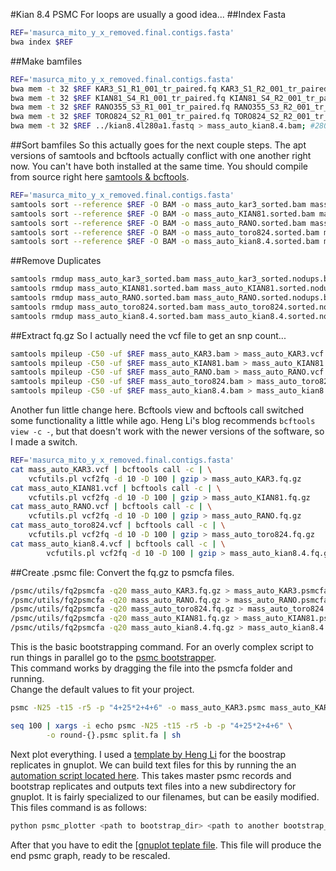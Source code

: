 #Kian 8.4 PSMC
For loops are usually a good idea...
##Index Fasta
```bash
REF='masurca_mito_y_x_removed.final.contigs.fasta'
bwa index $REF
```
##Make bamfiles
```bash
REF='masurca_mito_y_x_removed.final.contigs.fasta'
bwa mem -t 32 $REF KAR3_S1_R1_001_tr_paired.fq KAR3_S1_R2_001_tr_paired.fq > mass_auto_KAR3.bam;
bwa mem -t 32 $REF KIAN81_S4_R1_001_tr_paired.fq KIAN81_S4_R2_001_tr_paired.fq > mass_auto_KIAN81.bam;
bwa mem -t 32 $REF RANO355_S3_R1_001_tr_paired.fq RANO355_S3_R2_001_tr_paired.fq > mass_auto_RANO.bam;
bwa mem -t 32 $REF TORO824_S2_R1_001_tr_paired.fq TORO824_S2_R2_001_tr_paired.fq > mass_auto_toro824.bam;
bwa mem -t 32 $REF ../kian8.4l280a1.fastq > mass_auto_kian8.4.bam; #280 insert length
```
##Sort bamfiles
So this actually goes for the next couple steps.  The apt versions of samtools
and bcftools actually conflict with one another right now.  You can't have both
installed at the same time.  You should compile from source right here
[samtools & bcftools](http://samtools.github.io/bcftools/).
```bash
REF='masurca_mito_y_x_removed.final.contigs.fasta'
samtools sort --reference $REF -O BAM -o mass_auto_kar3_sorted.bam mass_auto_KAR3.bam &
samtools sort --reference $REF -O BAM -o mass_auto_KIAN81.sorted.bam mass_auto_KIAN81.bam &
samtools sort --reference $REF -O BAM -o mass_auto_RANO.sorted.bam mass_auto_RANO.bam &
samtools sort --reference $REF -O BAM -o mass_auto_toro824.sorted.bam mass_auto_toro824.bam  &
samtools sort --reference $REF -O BAM -o mass_auto_kian8.4.sorted.bam mass_auto_kian8.4.bam
```

##Remove Duplicates
```bash
samtools rmdup mass_auto_kar3_sorted.bam mass_auto_kar3_sorted.nodups.bam &
samtools rmdup mass_auto_KIAN81.sorted.bam mass_auto_KIAN81.sorted.nodups.bam &
samtools rmdup mass_auto_RANO.sorted.bam mass_auto_RANO.sorted.nodups.bam &
samtools rmdup mass_auto_toro824.sorted.bam mass_auto_toro824.sorted.nodups.bam &
samtools rmdup mass_auto_kian8.4.sorted.bam mass_auto_kian8.4.sorted.nodups.bam
```

##Extract fq.gz
So I actually need the vcf file to get an snp count...
```bash
samtools mpileup -C50 -uf $REF mass_auto_KAR3.bam > mass_auto_KAR3.vcf &
samtools mpileup -C50 -uf $REF mass_auto_KIAN81.bam > mass_auto_KIAN81.vcf
samtools mpileup -C50 -uf $REF mass_auto_RANO.bam > mass_auto_RANO.vcf
samtools mpileup -C50 -uf $REF mass_auto_toro824.bam > mass_auto_toro824.vcf
samtools mpileup -C50 -uf $REF mass_auto_kian8.4.bam > mass_auto_kian8.4.vcf
```
Another fun little change here.  Bcftools view and bcftools call switched some
functionality a little while ago.  Heng Li's blog recommends
`bcftools view -c -`, but that doesn't work with the newer versions of the
software, so I made a switch.

```bash
REF='masurca_mito_y_x_removed.final.contigs.fasta'
cat mass_auto_KAR3.vcf | bcftools call -c | \
	vcfutils.pl vcf2fq -d 10 -D 100 | gzip > mass_auto_KAR3.fq.gz
cat mass_auto_KIAN81.vcf | bcftools call -c | \
	vcfutils.pl vcf2fq -d 10 -D 100 | gzip > mass_auto_KIAN81.fq.gz
cat mass_auto_RANO.vcf | bcftools call -c | \
	vcfutils.pl vcf2fq -d 10 -D 100 | gzip > mass_auto_RANO.fq.gz
cat mass_auto_toro824.vcf | bcftools call -c | \
	vcfutils.pl vcf2fq -d 10 -D 100 | gzip > mass_auto_toro824.fq.gz
cat mass_auto_kian8.4.vcf | bcftools call -c | \
		vcfutils.pl vcf2fq -d 10 -D 100 | gzip > mass_auto_kian8.4.fq.gz
```

##Create .psmc file:
Convert the fq.gz to psmcfa files.
```bash
/psmc/utils/fq2psmcfa -q20 mass_auto_KAR3.fq.gz > mass_auto_KAR3.psmcfa &
/psmc/utils/fq2psmcfa -q20 mass_auto_RANO.fq.gz > mass_auto_RANO.psmcfa &
/psmc/utils/fq2psmcfa -q20 mass_auto_toro824.fq.gz > mass_auto_toro824.psmcfa &
/psmc/utils/fq2psmcfa -q20 mass_auto_KIAN81.fq.gz > mass_auto_KIAN81.psmcfa &
/psmc/utils/fq2psmcfa -q20 mass_auto_kian8.4.fq.gz > mass_auto_kian8.4.psmcfa;
```
This is the basic bootstrapping command.  For an overly complex script to run
things in parallel go to the [psmc bootstrapper](../bin/bootstrap_psmc.py).  
This command works by dragging the file into the psmcfa folder and running.  
Change the default values to fit your project.

```bash
psmc -N25 -t15 -r5 -p "4+25*2+4+6" -o mass_auto_KAR3.psmc mass_auto_KAR3.psmcfa;

seq 100 | xargs -i echo psmc -N25 -t15 -r5 -b -p "4+25*2+4+6" \
	    -o round-{}.psmc split.fa | sh
```
Next plot everything.  I used a [template by Heng Li](http://lh3lh3.users.sourceforge.net/download/chimp-fit.gp) for the boostrap replicates in gnuplot.  We can build text files for this by running the an
[automation script located here](../bin/psmc_plotter.py).  This takes master psmc records and bootstrap replicates and outputs text files into a new subdirectory for gnuplot.  It is fairly specialized to our filenames, but can be easily modified.  This files command is as follows:
```bash
python psmc_plotter <path to bootstrap_dir> <path to another bootstrap_dir>
```
After that you have to edit the [[gnuplot teplate file](../templates/simus_plot.gp).  This file will produce the end psmc graph, ready to be rescaled.
